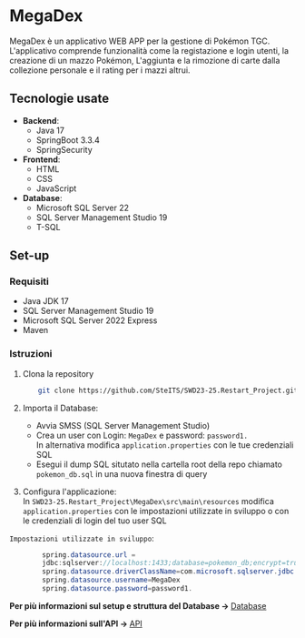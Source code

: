# MegaDex
MegaDex è un applicativo WEB APP per la gestione di Pokémon TGC. L'applicativo comprende funzionalità come la registazione e login utenti, la creazione di un mazzo Pokémon, L'aggiunta e la rimozione di carte dalla collezione personale e il rating per i mazzi altrui.

## Tecnologie usate
- <b>Backend</b>:
    - Java 17
    - SpringBoot 3.3.4
    - SpringSecurity
- <b>Frontend</b>:
    - HTML
    - CSS
    - JavaScript
- <b>Database</b>:
    - Microsoft SQL Server 22
    - SQL Server Management Studio 19
    - T-SQL

## Set-up

### Requisiti

- Java JDK 17
- SQL Server Management Studio 19
- Microsoft SQL Server 2022 Express
- Maven

### Istruzioni

1. Clona la repository 
```bash
       git clone https://github.com/SteITS/SWD23-25.Restart_Project.git
```

2. Importa il Database:<br>
    - Avvia SMSS (SQL Server Management Studio)
    - Crea un user con Login: `MegaDex` e password: `password1.`
    <br> In alternativa modifica `application.properties` con le tue credenziali SQL
    - Esegui il dump SQL situtato nella cartella root della repo chiamato `pokemon_db.sql` in una nuova finestra di query

3. Configura l'applicazione:<br>
    In `SWD23-25.Restart_Project\MegaDex\src\main\resources` modifica `application.properties` con le impostazioni utilizzate in sviluppo o con le credenziali di login del tuo user SQL


`Impostazioni utilizzate in sviluppo`:
```Java
        spring.datasource.url =                 
        jdbc:sqlserver://localhost:1433;database=pokemon_db;encrypt=true;trustServerCertificate=true
        spring.datasource.driverClassName=com.microsoft.sqlserver.jdbc.SQLServerDriver
        spring.datasource.username=MegaDex
        spring.datasource.password=password1.
```

<b> Per più informazioni sul setup e struttura del Database -> </b> [Database](./Documentazione/Database.md)

<b> Per più informazioni sull'API -> </b> [API](./Documentazione/API.md)